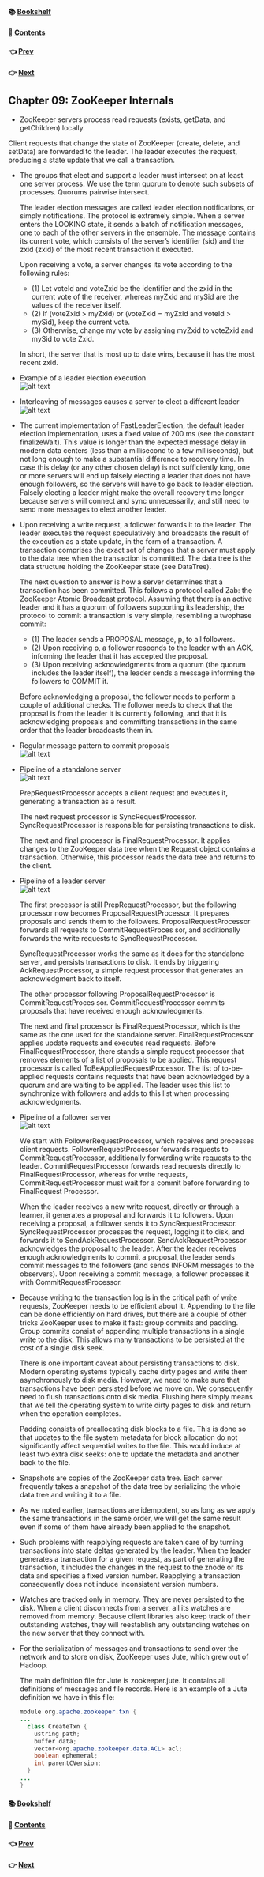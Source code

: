 #### &#x1F4DA; [Bookshelf](../)
#### &#x1F4DC; [Contents](./README.md#contents)
#### &#x1F448; [Prev](./Ch08_Curator_A_High_Level_API_for_ZooKeeper.md)
#### &#x1F449; [Next](./Ch10_Running_ZooKeeper.md)

## Chapter 09: ZooKeeper Internals

- ZooKeeper servers process read requests (exists, getData, and getChildren) locally.

Client requests that change the state of ZooKeeper (create, delete, and setData) are forwarded to the leader. The leader executes the request, producing a state update that we call a transaction.

- The groups that elect and support a leader must intersect on at least one server process. We use the term quorum to denote such subsets of processes. Quorums pairwise intersect.

	The leader election messages are called leader election notifications, or simply notifications. The protocol is extremely simple. When a server enters the LOOKING state, it sends a batch of notification messages, one to each of the other servers in the ensemble. The message contains its current vote, which consists of the server’s identifier (sid) and the zxid (zxid) of the most recent transaction it executed.

	Upon receiving a vote, a server changes its vote according to the following rules:
	- (1) Let voteId and voteZxid be the identifier and the zxid in the current vote of the receiver, whereas myZxid and mySid are the values of the receiver itself.
	- (2) If (voteZxid > myZxid) or (voteZxid = myZxid and voteId > mySid), keep the current vote.
	- (3) Otherwise, change my vote by assigning myZxid to voteZxid and mySid to vote Zxid.

	In short, the server that is most up to date wins, because it has the most recent zxid.

- Example of a leader election execution  
![alt text](res/fig_9_1_Example_of_a_leader_election_execution.PNG)  

- Interleaving of messages causes a server to elect a different leader  
![alt text](res/fig_9_2_Interleaving_of_messages_causes_a_server_to_elect_a_different_leader.PNG)  

- The current implementation of FastLeaderElection, the default leader election implementation, uses a fixed value of 200 ms (see the constant finalizeWait). This value is longer than the expected message delay in modern data centers (less than a millisecond to a few milliseconds), but not long enough to make a substantial difference to recovery time. In case this delay (or any other chosen delay) is not sufficiently long, one or more servers will end up falsely electing a leader that does not have enough followers, so the servers will have to go back to leader election. Falsely electing a leader might make the overall recovery time longer because servers will connect and sync unnecessarily, and still need to send more messages to elect another leader.

- Upon receiving a write request, a follower forwards it to the leader. The leader executes the request speculatively and broadcasts the result of the execution as a state update, in the form of a transaction. A transaction comprises the exact set of changes that a server must apply to the data tree when the transaction is committed. The data tree is the data structure holding the ZooKeeper state (see DataTree).

	The next question to answer is how a server determines that a transaction has been committed. This follows a protocol called Zab: the ZooKeeper Atomic Broadcast protocol. Assuming that there is an active leader and it has a quorum of followers supporting its leadership, the protocol to commit a transaction is very simple, resembling a twophase commit:
	- (1) The leader sends a PROPOSAL message, p, to all followers.
	- (2) Upon receiving p, a follower responds to the leader with an ACK, informing the leader that it has accepted the proposal.
	- (3) Upon receiving acknowledgments from a quorum (the quorum includes the leader itself), the leader sends a message informing the followers to COMMIT it.

	Before acknowledging a proposal, the follower needs to perform a couple of additional checks. The follower needs to check that the proposal is from the leader it is currently following, and that it is acknowledging proposals and committing transactions in the same order that the leader broadcasts them in.

- Regular message pattern to commit proposals  
![alt text](res/fig_9_3_Regular_message_pattern_to_commit_proposals.PNG)  

- Pipeline of a standalone server  
![alt text](res/fig_9_4_Pipeline_of_a_standalone_server.PNG)  

	PrepRequestProcessor accepts a client request and executes it, generating a transaction as a result.

	The next request processor is SyncRequestProcessor. SyncRequestProcessor is responsible for persisting transactions to disk.

	The next and final processor is FinalRequestProcessor. It applies changes to the ZooKeeper data tree when the Request object contains a transaction. Otherwise, this processor reads the data tree and returns to the client.

- Pipeline of a leader server  
![alt text](res/fig_9_5_Pipeline_of_a_leader_server.PNG)  

	The first processor is still PrepRequestProcessor, but the following processor now becomes ProposalRequestProcessor. It prepares proposals and sends them to the followers. ProposalRequestProcessor forwards all requests to CommitRequestProces sor, and additionally forwards the write requests to SyncRequestProcessor.

	SyncRequestProcessor works the same as it does for the standalone server, and persists transactions to disk. It ends by triggering AckRequestProcessor, a simple request processor that generates an acknowledgment back to itself.

	The other processor following ProposalRequestProcessor is CommitRequestProces sor. CommitRequestProcessor commits proposals that have received enough acknowledgments.

	The next and final processor is FinalRequestProcessor, which is the same as the one used for the standalone server. FinalRequestProcessor applies update requests and executes read requests. Before FinalRequestProcessor, there stands a simple request processor that removes elements of a list of proposals to be applied. This request processor is called ToBeAppliedRequestProcessor. The list of to-be-applied requests contains requests that have been acknowledged by a quorum and are waiting to be applied. The leader uses this list to synchronize with followers and adds to this list when processing acknowledgments.

- Pipeline of a follower server  
![alt text](res/fig_9_6_Pipeline_of_a_follower_server.PNG)  

	We start with FollowerRequestProcessor, which receives and processes client requests. FollowerRequestProcessor forwards requests to CommitRequestProcessor, additionally forwarding write requests to the leader. CommitRequestProcessor forwards read requests directly to FinalRequestProcessor, whereas for write requests, CommitRequestProcessor must wait for a commit before forwarding to FinalRequest Processor.

	When the leader receives a new write request, directly or through a learner, it generates a proposal and forwards it to followers. Upon receiving a proposal, a follower sends it to SyncRequestProcessor. SyncRequestProcessor processes the request, logging it to disk, and forwards it to SendAckRequestProcessor. SendAckRequestProcessor acknowledges the proposal to the leader. After the leader receives enough acknowledgments to commit a proposal, the leader sends commit messages to the followers (and sends INFORM messages to the observers). Upon receiving a commit message, a follower processes it with CommitRequestProcessor.

- Because writing to the transaction log is in the critical path of write requests, ZooKeeper needs to be efficient about it. Appending to the file can be done efficiently on hard drives, but there are a couple of other tricks ZooKeeper uses to make it fast: group commits and padding. Group commits consist of appending multiple transactions in a single write to the disk. This allows many transactions to be persisted at the cost of a single disk seek.

	There is one important caveat about persisting transactions to disk. Modern operating systems typically cache dirty pages and write them asynchronously to disk media. However, we need to make sure that transactions have been persisted before we move on. We consequently need to flush transactions onto disk media. Flushing here simply means that we tell the operating system to write dirty pages to disk and return when the operation completes.

	Padding consists of preallocating disk blocks to a file. This is done so that updates to the file system metadata for block allocation do not significantly affect sequential writes to the file. This would induce at least two extra disk seeks: one to update the metadata and another back to the file.

- Snapshots are copies of the ZooKeeper data tree. Each server frequently takes a snapshot of the data tree by serializing the whole data tree and writing it to a file.

- As we noted earlier, transactions are idempotent, so as long as we apply the same transactions in the same order, we will get the same result even if some of them have already been applied to the snapshot.

- Such problems with reapplying requests are taken care of by turning transactions into state deltas generated by the leader. When the leader generates a transaction for a given request, as part of generating the transaction, it includes the changes in the request to the znode or its data and specifies a fixed version number. Reapplying a transaction consequently does not induce inconsistent version numbers.

- Watches are tracked only in memory. They are never persisted to the disk. When a client disconnects from a server, all its watches are removed from memory. Because client libraries also keep track of their outstanding watches, they will reestablish any outstanding watches on the new server that they connect with.

- For the serialization of messages and transactions to send over the network and to store on disk, ZooKeeper uses Jute, which grew out of Hadoop.

	The main definition file for Jute is zookeeper.jute. It contains all definitions of messages and file records. Here is an example of a Jute definition we have in this file:
  ```java
  module org.apache.zookeeper.txn {
  ...
    class CreateTxn {
      ustring path;
      buffer data;
      vector<org.apache.zookeeper.data.ACL> acl;
      boolean ephemeral;
      int parentCVersion;
    }
  ...
  }
  ```

#### &#x1F4DA; [Bookshelf](../)
#### &#x1F4DC; [Contents](./README.md#contents)
#### &#x1F448; [Prev](./Ch08_Curator_A_High_Level_API_for_ZooKeeper.md)
#### &#x1F449; [Next](./Ch10_Running_ZooKeeper.md)
